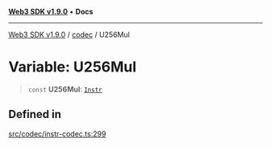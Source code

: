 [**Web3 SDK v1.9.0**](../../../README.md) • **Docs**

***

[Web3 SDK v1.9.0](../../../globals.md) / [codec](../README.md) / U256Mul

# Variable: U256Mul

> `const` **U256Mul**: [`Instr`](../type-aliases/Instr.md)

## Defined in

[src/codec/instr-codec.ts:299](https://github.com/Mystic-Nayy/alephium-web3/blob/ee41f5e0e7d7fb0b155fe62f05b2ac03772895ca/packages/web3/src/codec/instr-codec.ts#L299)

